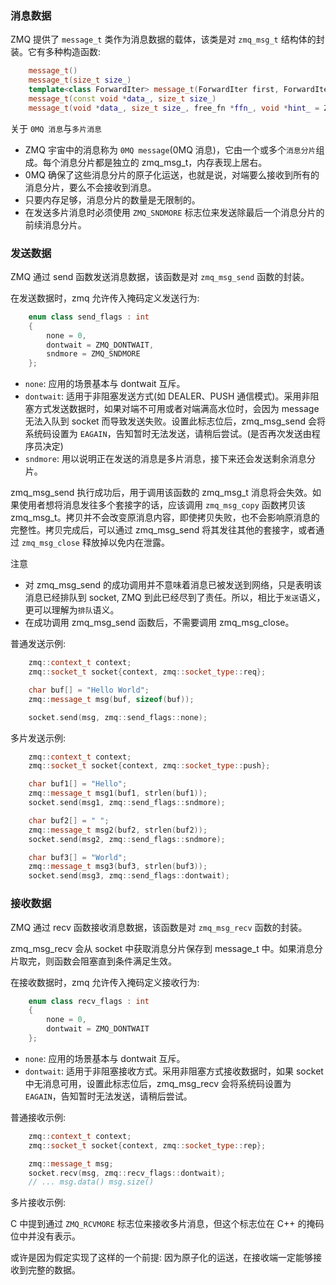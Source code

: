 
### 消息数据

ZMQ 提供了 `message_t` 类作为消息数据的载体，该类是对 `zmq_msg_t` 结构体的封装。它有多种构造函数:
```c++
    message_t()
    message_t(size_t size_)
    template<class ForwardIter> message_t(ForwardIter first, ForwardIter last)
    message_t(const void *data_, size_t size_)
    message_t(void *data_, size_t size_, free_fn *ffn_, void *hint_ = ZMQ_NULLPTR)
```

关于 `0MQ 消息`与`多片消息`
- ZMQ 宇宙中的消息称为 `0MQ message`(0MQ 消息)，它由一个或多个`消息分片`组成。每个消息分片都是独立的 zmq_msg_t，内存表现上居右。
- 0MQ 确保了这些消息分片的原子化运送，也就是说，对端要么接收到所有的消息分片，要么不会接收到消息。
- 只要内存足够，消息分片的数量是无限制的。
- 在发送多片消息时必须使用 `ZMQ_SNDMORE` 标志位来发送除最后一个消息分片的前续消息分片。

### 发送数据

ZMQ 通过 send 函数发送消息数据，该函数是对 `zmq_msg_send` 函数的封装。

在发送数据时，zmq 允许传入掩码定义发送行为:
```c++
    enum class send_flags : int
    {
        none = 0,
        dontwait = ZMQ_DONTWAIT,
        sndmore = ZMQ_SNDMORE
    };
```
- `none`: 应用的场景基本与 dontwait 互斥。
- `dontwait`: 适用于非阻塞发送方式(如 DEALER、PUSH 通信模式)。采用非阻塞方式发送数据时，如果对端不可用或者对端满高水位时，会因为 message 无法入队到 socket 而导致发送失败。设置此标志位后，zmq_msg_send 会将系统码设置为 `EAGAIN`，告知暂时无法发送，请稍后尝试。(是否再次发送由程序员决定)
- `sndmore`: 用以说明正在发送的消息是多片消息，接下来还会发送剩余消息分片。

zmq_msg_send 执行成功后，用于调用该函数的 zmq_msg_t 消息将会失效。如果使用者想将消息发往多个套接字的话，应该调用 `zmq_msg_copy` 函数拷贝该 zmq_msg_t。拷贝并不会改变原消息内容，即使拷贝失败，也不会影响原消息的完整性。拷贝完成后，可以通过 zmq_msg_send 将其发往其他的套接字，或者通过 `zmq_msg_close` 释放掉以免内在泄露。

注意
- 对 zmq_msg_send 的成功调用并不意味着消息已被发送到网络，只是表明该消息已经排队到 socket, ZMQ 到此已经尽到了责任。所以，相比于`发送`语义，更可以理解为`排队`语义。
- 在成功调用 zmq_msg_send 函数后，不需要调用 zmq_msg_close。

普通发送示例:
```cpp
    zmq::context_t context;
    zmq::socket_t socket{context, zmq::socket_type::req};

    char buf[] = "Hello World";
    zmq::message_t msg(buf, sizeof(buf));

    socket.send(msg, zmq::send_flags::none);
```

多片发送示例:
```cpp
    zmq::context_t context;
    zmq::socket_t socket{context, zmq::socket_type::push};

    char buf1[] = "Hello";
    zmq::message_t msg1(buf1, strlen(buf1));
    socket.send(msg1, zmq::send_flags::sndmore);

    char buf2[] = " ";
    zmq::message_t msg2(buf2, strlen(buf2));
    socket.send(msg2, zmq::send_flags::sndmore);

    char buf3[] = "World";
    zmq::message_t msg3(buf3, strlen(buf3));
    socket.send(msg3, zmq::send_flags::dontwait);
```

### 接收数据

ZMQ 通过 recv 函数接收消息数据，该函数是对 `zmq_msg_recv` 函数的封装。

zmq_msg_recv 会从 socket 中获取消息分片保存到 message_t 中。如果消息分片取完，则函数会阻塞直到条件满足生效。

在接收数据时，zmq 允许传入掩码定义接收行为:
```c++
    enum class recv_flags : int
    {
        none = 0,
        dontwait = ZMQ_DONTWAIT
    };
```
- `none`: 应用的场景基本与 dontwait 互斥。
- `dontwait`: 适用于非阻塞接收方式。采用非阻塞方式接收数据时，如果 socket 中无消息可用，设置此标志位后，zmq_msg_recv 会将系统码设置为 `EAGAIN`，告知暂时无法发送，请稍后尝试。

普通接收示例:
```cpp
    zmq::context_t context;
    zmq::socket_t socket{context, zmq::socket_type::rep};

    zmq::message_t msg;
    socket.recv(msg, zmq::recv_flags::dontwait);
    // ... msg.data() msg.size()
```

多片接收示例:

C 中提到通过 `ZMQ_RCVMORE` 标志位来接收多片消息，但这个标志位在 C++ 的掩码位中并没有表示。

或许是因为假定实现了这样的一个前提: 因为原子化的运送，在接收端一定能够接收到完整的数据。
